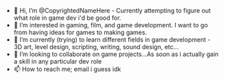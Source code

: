 - 👋 Hi, I’m @CopyrightedNameHere - Currently attempting to figure out what role in game dev i'd be good for.
- 👀 I’m interested in gaming, film, and game development. I want to go from having ideas for games to making games.
- 🌱 I’m currently (trying) to learn different fields in game development - 3D art, level design, scripting, writing, sound design, etc... 
- 💞️ I’m looking to collaborate on game projects...As soon as i actually gain a skill in any particular dev role
- 📫 How to reach me; email i guess idk

<!---
CopyrightedNameHere/CopyrightedNameHere is a ✨ special ✨ repository because its `README.md` (this file) appears on your GitHub profile.
You can click the Preview link to take a look at your changes.
--->
